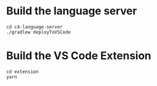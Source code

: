 # Build the language server

```
cd c4-language-server
./gradlew deployToVSCode
```

# Build the VS Code Extension

```
cd extension
yarn
```
